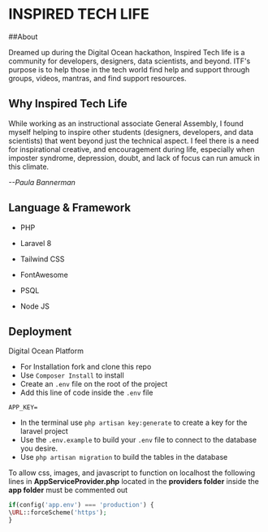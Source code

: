# INSPIRED TECH LIFE #



##About

Dreamed up during the Digital Ocean hackathon, Inspired Tech life is a community for developers, designers, data scientists, and beyond. ITF's purpose is to help those in the tech world find help and support through groups, videos, mantras, and find support resources.

## Why Inspired Tech Life
While working as an instructional associate General Assembly, I found myself helping to inspire other students (designers, developers, and data scientists) that went beyond just the technical aspect. I feel there is a need for inspirational creative, and encouragement during life, especially when imposter syndrome, depression, doubt, and lack of focus can run amuck in this climate. 

*--Paula Bannerman*



## Language & Framework

- PHP

- Laravel 8 

- Tailwind CSS

- FontAwesome

- PSQL

- Node JS

  

## Deployment

Digital Ocean Platform



- For Installation fork and clone this repo
- Use `Composer Install` to install 
- Create an `.env` file on the root of the project
- Add this line of code inside the `.env` file 

```
APP_KEY=
```

- In the terminal use  `php artisan key:generate` to create a key for the laravel project
- Use the `.env.example` to build your `.env` file to connect to the database you desire.
- Use `php artisan migration` to build the tables in the database



To allow css, images, and javascript to function on localhost the following lines in **AppServiceProvider.php** located in the **providers folder** inside the **app folder** must be commented out

```php
if(config('app.env') === 'production') {
\URL::forceScheme('https');
}
```



